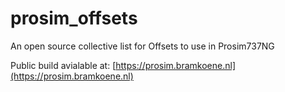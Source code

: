 # prosim_offsets

An open source collective list for Offsets to use in Prosim737NG

Public build avialable at:
[https://prosim.bramkoene.nl](https://prosim.bramkoene.nl)
